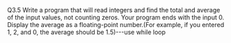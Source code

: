 Q3.5 Write a program that will read integers and find the total and average of the input 
         values, not counting zeros. Your program ends with the input 0. Display the average 
         as a floating-point number.(For example, if you entered 1, 2, and 0, the average 
         should be 1.5)---use while loop
